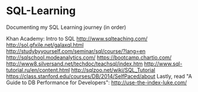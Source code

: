 # SQL-Learning

Documenting my SQL Learning journey (in order)


Khan Academy: Intro to SQL 
http://www.sqlteaching.com/ 
http://sol.gfxile.net/galaxql.html
http://studybyyourself.com/seminar/sql/course/?lang=en
http://sqlschool.modeanalytics.com/
https://bootcamp.chartio.com/
http://www8.silversand.net/techdoc/teachsql/index.htm
http://www.sql-tutorial.ru/en/content.html
http://sqlzoo.net/wiki/SQL_Tutorial
https://class.stanford.edu/courses/DB/2014/SelfPaced/about
Lastly, read "A Guide to DB Performance for Developers": http://use-the-index-luke.com/
